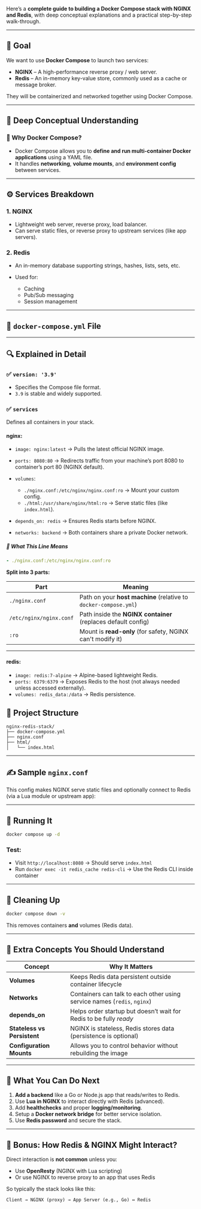 Here’s a **complete guide to building a Docker Compose stack with NGINX and Redis**, with deep conceptual explanations and a practical step-by-step walk-through.

---

## 🔧 Goal

We want to use **Docker Compose** to launch two services:

* **NGINX** – A high-performance reverse proxy / web server.
* **Redis** – An in-memory key-value store, commonly used as a cache or message broker.

They will be containerized and networked together using Docker Compose.

---

## 🧠 Deep Conceptual Understanding

### 🧱 Why Docker Compose?

* Docker Compose allows you to **define and run multi-container Docker applications** using a YAML file.
* It handles **networking**, **volume mounts**, and **environment config** between services.

---

## ⚙️ Services Breakdown

### 1. **NGINX**

* Lightweight web server, reverse proxy, load balancer.
* Can serve static files, or reverse proxy to upstream services (like app servers).

### 2. **Redis**

* An in-memory database supporting strings, hashes, lists, sets, etc.
* Used for:

  * Caching
  * Pub/Sub messaging
  * Session management

---

## 📄 `docker-compose.yml` File

---

## 🔍 Explained in Detail

### ✅ `version: '3.9'`

* Specifies the Compose file format.
* `3.9` is stable and widely supported.

### ✅ `services`

Defines all containers in your stack.

#### nginx:

* `image: nginx:latest` → Pulls the latest official NGINX image.
* `ports: 8080:80` → Redirects traffic from your machine’s port 8080 to container’s port 80 (NGINX default).
* `volumes`:

  * `./nginx.conf:/etc/nginx/nginx.conf:ro` → Mount your custom config.
  * `./html:/usr/share/nginx/html:ro` → Serve static files (like `index.html`).
* `depends_on: redis` → Ensures Redis starts before NGINX.
* `networks: backend` → Both containers share a private Docker network.

##### 🧠 What This Line Means

```yaml
- ./nginx.conf:/etc/nginx/nginx.conf:ro
```

**Split into 3 parts:**

| Part                    | Meaning                                                          |
| ----------------------- | ---------------------------------------------------------------- |
| `./nginx.conf`          | Path on your **host machine** (relative to `docker-compose.yml`) |
| `/etc/nginx/nginx.conf` | Path inside the **NGINX container** (replaces default config)    |
| `:ro`                   | Mount is **read-only** (for safety, NGINX can't modify it)       |

---

#### redis:

* `image: redis:7-alpine` → Alpine-based lightweight Redis.
* `ports: 6379:6379` → Exposes Redis to the host (not always needed unless accessed externally).
* `volumes: redis_data:/data` → Redis persistence.




## 📁 Project Structure

```
nginx-redis-stack/
├── docker-compose.yml
├── nginx.conf
├── html/
│   └── index.html
```

---

## ✍️ Sample `nginx.conf`

This config makes NGINX serve static files and optionally connect to Redis (via a Lua module or upstream app):



---

## 🧪 Running It

```bash
docker compose up -d
```

### Test:

* Visit `http://localhost:8080` → Should serve `index.html`
* Run `docker exec -it redis_cache redis-cli` → Use the Redis CLI inside container

---

## 🧼 Cleaning Up

```bash
docker compose down -v
```

This removes containers **and** volumes (Redis data).

---

## 🧠 Extra Concepts You Should Understand

| Concept                     | Why It Matters                                                           |
| --------------------------- | ------------------------------------------------------------------------ |
| **Volumes**                 | Keeps Redis data persistent outside container lifecycle                  |
| **Networks**                | Containers can talk to each other using service names (`redis`, `nginx`) |
| **depends\_on**             | Helps order startup but doesn’t wait for Redis to be fully *ready*       |
| **Stateless vs Persistent** | NGINX is stateless, Redis stores data (persistence is optional)          |
| **Configuration Mounts**    | Allows you to control behavior without rebuilding the image              |

---

## 🧭 What You Can Do Next

1. **Add a backend** like a Go or Node.js app that reads/writes to Redis.
2. Use **Lua in NGINX** to interact directly with Redis (advanced).
3. Add **healthchecks** and proper **logging/monitoring**.
4. Setup a **Docker network bridge** for better service isolation.
5. Use **Redis password** and secure the stack.

---

## 🧪 Bonus: How Redis & NGINX Might Interact?

Direct interaction is **not common** unless you:

* Use **OpenResty** (NGINX with Lua scripting)
* Or use NGINX to reverse proxy to an app that uses Redis

So typically the stack looks like this:

```
Client → NGINX (proxy) → App Server (e.g., Go) ↔ Redis
```
